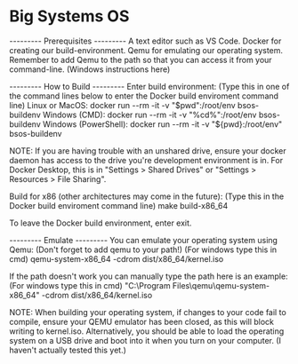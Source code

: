 # Big Systems OS


--------- Prerequisites ---------
A text editor such as VS Code.
Docker for creating our build-environment.
Qemu for emulating our operating system.
Remember to add Qemu to the path so that you can access it from your command-line. (Windows instructions here)

--------- How to Build ---------
Enter build environment:
(Type this in one of the command lines below to enter the Docker build enviroment command line)
Linux or MacOS: docker run --rm -it -v "$pwd":/root/env bsos-buildenv
Windows (CMD): docker run --rm -it -v "%cd%":/root/env bsos-buildenv
Windows (PowerShell): docker run --rm -it -v "${pwd}:/root/env" bsos-buildenv

NOTE: If you are having trouble with an unshared drive, ensure your docker daemon has access to the drive you're development environment is in. For Docker Desktop, this is in "Settings > Shared Drives" or "Settings > Resources > File Sharing".

Build for x86 (other architectures may come in the future):
(Type this in the Docker build enviroment command line)
make build-x86_64


To leave the Docker build environment, enter exit.

--------- Emulate ---------
You can emulate your operating system using Qemu: (Don't forget to add qemu to your path!)
(For windows type this in cmd)
qemu-system-x86_64 -cdrom dist/x86_64/kernel.iso

If the path doesn't work you can manually type the path here is an example:
(For windows type this in cmd)
"C:\Program Files\qemu\qemu-system-x86_64" -cdrom dist/x86_64/kernel.iso

NOTE: When building your operating system, if changes to your code fail to compile, ensure your QEMU emulator has been closed, as this will block writing to kernel.iso.
Alternatively, you should be able to load the operating system on a USB drive and boot into it when you turn on your computer. (I haven't actually tested this yet.)